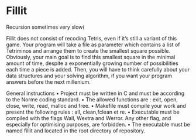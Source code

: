 # Fillit
Recursion sometimes very slow(

Fillit does not consist of recoding Tetris, even if it’s still a variant of this game.
Your program will take a file as parameter which contains a list of Tetriminos and
arrange them to create the smallest square possible. Obviously, your main goal is to
find this smallest square in the minimal amount of time, despite a exponentially growing
number of possibilities each time a piece is added.
Then, you will have to think carefully about your data structures and your solving
algorithm, if you want your program answers before the next millenium.

General instructions
• Project must be written in C and must be according to the Norme coding
standard.
• The allowed functions are : exit, open, close, write, read, malloc and free.
• Makefile must compile your work and present the following rules : all,
clean,fclean et re.
• Executable must be compiled with the flags Wall, Wextra and Werror. Any
other flag, and especially for optimising purposes, are forbidden.
• The executable must be named fillit and located in the root directory of repository.
